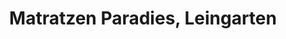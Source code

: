 ---
title: "Matratzen Paradies, Leingarten"
url: /leingarten/matratzen-paradies-leingarten/
shop: Betten
---